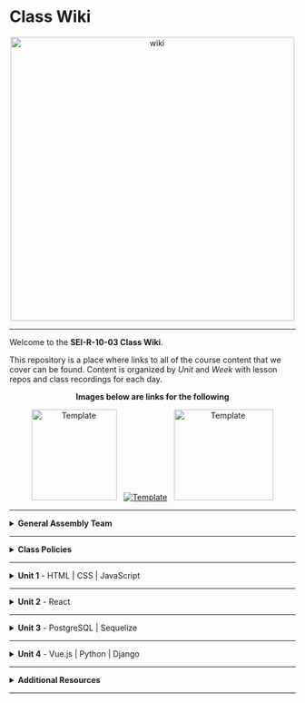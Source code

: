 # Class Wiki

<div align="center">
  <img src="https://i.imgur.com/WNe3NwE.png" alt="wiki" height="500">
</div>

___
Welcome to the <b>SEI-R-10-03 Class Wiki</b>.

This repository is a place where links to all of the course content that we cover can be found. Content is organized by <i>Unit</i> and <i>Week</i> with lesson repos and class recordings for each day.
<br>


<div align="center" display:"row">
<b>Images below are links for the following</b>



<a href="https://github.com/bmorataya3/Pull-Request-Template" target="_blank"><img src="https://i.imgur.com/WYBWzSth.png" alt="Template" height="160" width="150"></a> &nbsp; 
<a href="https://github.com/SEI-R-6-21/daily_js_challenges" target="_blank"><img src="https://i.imgur.com/W2YYUOPb.png" alt="Template"></a>  &nbsp; 
<a href="https://github.com/SEI-R-6-21/cs_data_structures" target="_blank"><img src="https://i.imgur.com/Bq75otNm.png" alt="Template" height="160" width="175" ></a>
</div>



____
<details><summary><strong>General Assembly Team</strong></summary><p>



____

<div align="center">
  <img width="200px" src="https://i.imgur.com/xDwQZ7E.png" alt="jeremy">
  <h3>Jeremy Taubman</h3>
  <h4>Lead Instructor</h4>
  <p>My name is Jeremy Taubman, I live outside of Hartford and have been with GA since 2019. I will be the <b>Lead Instructor</b> for this immersive.</p>
  <p>Outside of programming, I enjoy music, cooking, and solving crossword puzzles. I love learning new things, building up projects with Javascript and Python, and can make some of the best Ramen you’ll ever have.</p>
  <span><a href="https://github.com/taubman33">GitHub</a> | <a href="https://www.linkedin.com/in/jeremy-taubman/">LinkedIn</a></span>
  <br>
</div>

____

<div align="center">
  <img width="200px" src="https://i.imgur.com/TkTJmAs.png" alt="brittany">
  <h3>Brittany Morataya</h3>
  <h4>Instructional Associate</h4>
  <p>My name is Brittany and I will be your <b>Instructor Associate (IA)</b>. I will be here as added support through your journey of becoming a software engineer.</p>
  <p>As a GA graduate, I have been in your shoes and understand what it takes to get through such a course. As for my experience, with a focus in front-end design, I freelanced for multiple clients implementing skills from previous experience with managing teams, data collection, and communication to provide a positive and open space for colleagues and clients. This will be my second cohort as an IA and I am excited to guide and help shape your minds.</p>
  <span><a href="https://github.com/bmorataya3">GitHub</a> | <a href="https://www.linkedin.com/in/brittany-morataya/">LinkedIn</a></span>
  <br>
</div>

____

<div align="center">
  <img width="200px" src="https://i.imgur.com/Inhk8OE.jpeg" alt="tiffany">
  <h3>Tiffany Pereira</h3>
  <h4>Instructional Associate</h4>
  <p>My name is Tiffany, I live in Boston and I will be one of your <b>Instructor Associates (IA)</b>. Having completed GA in May, I understand the challenges that come with learning these new languages and concepts. </p>
  <p>During my time in the course I discovered my interest in backend programming and languages such as SQL and python. Besides programming I enjoy finding new TV shows to binge watch, traveling, and photography. I look forward to helping you all have the best learning experience and dive into the world of Tech!</p>
  <span><a href="https://github.com/tiffpereira">GitHub</a> | <a href="https://www.linkedin.com/in/tiffanympereira/">LinkedIn</a></span>
  <br>
</div>

____



<li><details><summary><strong>Teaching Assistants</strong></summary><p>

<p>TAs will lead nightly study and debugging sessions that are <b>highly recommended</b> to attend.</p>

____

<div align="center">
  <img width="200px" src="https://i.imgur.com/a5jjxUf.jpg" alt="kristina">
  <h3>Kristina Vanbergen-DeSilva</h3>
  <h4>Teaching Assistant</h4>
  <p>My name is Kristina and I will be one of your Teaching Assistants. I am a recent GA grad from New York, interested in full-stack development and experienced with React/Vue on the front-end & SQL on the backend, Before becoming a developer, I worked for several years teaching children as a nanny, and teaching volunteers at a non-profit organization. Very excited to bring that experience to GA and welcome a new cohort of future software engineers!</p>
  <span><a href="https://github.com/kavdesilva">GitHub</a>  | <a href="https://www.linkedin.com/in/kristina-vanbergen-desilva/">LinkedIn</a></span>
  <br>
</div>

____

 <div align="center">
  <img width="200px" src="https://i.imgur.com/vmYBpd8h.jpg" alt="default">
  <h3>Jay Thurber</h3>
  <h4>Instructor Associate</h4>
  <p>Hey everyone! I’m Jay and I will be one of your Instructional Associates for this course! I worked as a nurse for 10 years before taking the plunge into tech, graduating General Assembly’s SEIR program in October 2021, and have since been both an IA and TA for five cohorts. I love hyping up and motivating my students, as well as being a part of those “Aha!” moments, especially considering I was a student like yourselves not long ago!
In my free time, you can find me playing board games with my wife and friends, hiking with my two dogs, cooking, watching anime, working on personal projects, and as of recently climbing! :woman_climbing:</p> 
 <span><a href="https://github.com/jthurber87">GitHub</a> | <a href="https://www.linkedin.com/in/jthurber87/">LinkedIn</a></span> 
  <br>
</div>

____

 <!-- <div align="center">
  <img width="200px" src="https://i.imgur.com/dH5Pznf.png" alt="default">
  <h3>Tylus Dawkins</h3>
  <h4>Teaching Assistant</h4>
  <!--   <p>Hello everyone, I am a default placeholder for an instructors introduction paragraph. This instructor's role will be to be a faceless representation of what an instructor might be, but nothing more. They will lead no lessons, they will offer no help, they will father no sons. They are void.</p>
  <p>I am nothing but a filler for where an instructor might put their personal brand statement! I just sit here and fill space so that the developer can see what it might look like when an instructor has actually provided them with their intro. I have no purpose beyond that and my existence is meaningless!</p> -->
  <!--   <span><a href="https://github.com/">GitHub</a> | <a href="https://linkedin.com/">LinkedIn</a></span> -->
  <br>
</div>


____

</p></details></li>

<li><details><summary><strong>Student Success</strong></summary><p>

<p>This teams job is to ensure your success <i>during</i> the immersive. Any administrative, financial, or interpersonal questions can be directed to them.</p>

____

<div align="center">
  <img width="200px" src="https://i.imgur.com/BeQIMbn.png" alt="default">
  <h3>Carla Pantuosco</h3>
  <h4>Student Success Specialist</h4>
  <!--   <p>Hello everyone, I am a default placeholder for an instructors introduction paragraph. This instructor's role will be to be a faceless representation of what an instructor might be, but nothing more. They will lead no lessons, they will offer no help, they will father no sons. They are void.</p>
  <p>I am nothing but a filler for where an instructor might put their personal brand statement! I just sit here and fill space so that the developer can see what it might look like when an instructor has actually provided them with their intro. I have no purpose beyond that and my existence is meaningless!</p> -->
  <!--   <span><a href="https://www.linkedin.com/in/david-allison1/">LinkedIn</a></span> -->
  <br>
</div>


____

</p></details></li>

<li><details><summary><strong>Outcomes Team</strong></summary><p>

<p>This teams job is to ensure your success <i>after</i> the immersive is complete. Any job search, resume, LinkedIn, or interview questions can be directed to them.</p>

____

<div align="center">
  <img width="200px" src="https://i.imgur.com/1yhipgO.png" alt="default">
  <h3>Tommy Peterson</h3>
  <h4>Outcomes Coach</h4>
  <!--   <p>Hello everyone, I am a default placeholder for an instructors introduction paragraph. This instructor's role will be to be a faceless representation of what an instructor might be, but nothing more. They will lead no lessons, they will offer no help, they will father no sons. They are void.</p>
  <p>I am nothing but a filler for where an instructor might put their personal brand statement! I just sit here and fill space so that the developer can see what it might look like when an instructor has actually provided them with their intro. I have no purpose beyond that and my existence is meaningless!</p> -->
  <!--   <span><a href="https://www.linkedin.com/">LinkedIn</a></span> -->
  <br>
</div>





</p></details></li>

</ul></details>

____
<details><summary><strong>Class Policies</strong></summary><p>

Below, you will find Class Policies and Requirements as laid out in Orientation and conveyed by the Instructional Team.  We compile them here for your reference and review.

</p>

<ul type="none">

<li><details><summary><strong>Code of Conduct</strong></summary><p>

<ul>
  <li>Foster a productive classroom environment.</li>
  <li>Treat others with respect and dignity.</li>
  <li>Remember that everyone is coming at this with a different background.</li>
  <li>Professionalism in all methods of communication, both in-person <i>and</i> online.
    <ul>
      <li>Slack is an extension of our on-campus community. We ask that you remain courteous, respectful, and professional while engaging on Slack.</li>
    </ul>
  </li>
  <li><b>Zero tolerance for plagiarism and cheating.</b></li>
</ul>

</p></details></li>

<li><details><summary><strong>Deliverable Submission Requirements</strong></summary><p>

<ul>
  <li>Deliverables must be submitted following the <a href="https://github.com/SEI-R-6-21/template_pull_request">PR Guidelines</a>.</li>
  <li>Students must meet deliverable requirements for the submission to be marked as "Complete".</li>
  <li>Deliverables are <i>always</i> due the following class day at the beginning of class, unless otherwise stated.</li>
  <li>There is a grace period for re-submission or late submission.  All re-submits/late submits are due the <b>Monday following the week of assignment</b>.
    <ul>
      <li>Deliverables assigned on Fridays <b>do not</b> have a re-submit <i>or</i> late submit grace period.</li>
      <li>Deliverables submitted <i>after</i> the grace period <b>will not</b> be graded or accepted and will be marked as "Incomplete".</li>
    </ul>
  </li>
</ul>

</p></details></li>

<li><details><summary><strong>Graduation Requirements</strong></summary><p>

<ul>
  <li>Meet Project Requirements.
    <ul><li>Satisfactorily complete and present a project for <i>each</i> of the <b>4</b> units.</li></ul>
  </li>
  <li>Submit and complete a <i>minimum</i> of <b>80%</b> of deliverables (labs, homework, etc.).</li>
  <li>Adhere to attendance policy.
    <ul>
      <li>Students are allowed <b>3</b> absences over the <i>entire</i> course.</li>
      <li><b>3</b> tardies or early departures equals <b>1</b> absence.</li>
      <li>Tardy policy <i>includes</i> Outcomes participation.</li>
    </ul>
  </li>
</ul>

</p></details></li>

<li><details><summary><strong>A Note on Plagiarism</strong></summary><p>

<ul>
  <li>Plagiarism is a serious offense and grounds for immediate withdrawal.</li>
  <li>You are encouraged to ask others, including students, instructors, and sites like <i>Stack Overflow</i> for help. However, it is <b><i>not acceptable to copy</i></b> another persons code and submit it as your own. More importantly, it is detrimental to your own learning and growth.</li>
  <li>Small snippets of code that solve small problems taken from sites like <i>Stack Overflow</i> are generally an exception to this rule. If you aren't sure, it is your responsibility to <b><i>ask your instructor</i></b>. To be on the safe side, we ask that you credit the person/resource you got the code from in a comment, and let an instructor take a look at it.</li>
</ul>

</p></details></li>

<li><details><summary><strong>Observed Holidays</strong></summary><p>

<p>
The following dates are observed Holidays for this immersive.  There will be no class days on or within any of the date ranges listed below.  These will not decrease the overall length of the immersive, but add on additional replacement days to the end to fulfill the 12 weeks. If you have any questions regarding Holidays, or have a special circumstance, please don't hesitate to reach out to your instructional team.
</p>

| Holiday | Date(s) |
|:---:|:---:|
| Veterans Day | November 11, 2022 |
| Thanksgiving | November 23- November 25, 2022 |
| Winter Break | December 26th- January 2, 2022 |

</p></details></li>

</ul></details>

____
<details><summary><strong>Unit 1</strong> - HTML | CSS | JavaScript</summary><p>

<ul type="none">

  <li><details><summary><strong>Week 1</strong></summary><p>

  <p>
  In Week 1, we review the fundamental concepts of <b>HTML</b>, <b>CSS</b>, and <b>JavaScript</b> along with introducing <b>git</b> workflow, <b>terminal</b> commands, and writing professional <b>markdown</b> files. We also learn about the <b>JavaScript DOM</b> and how to use <b>events</b> to affect it.
  </p>

  | Monday | Tuesday | Wednesday | Thursday | Friday |
  |:---:|:---:|:---:|:---:|:---:|
  | [InstallFest](https://github.com/SEIR-1003/u1_installations)| [Github / Homework Submission](https://github.com/SEI-R-6-21/u1_lesson_github) | [JS Datatypes](https://github.com/SEIR-1003/u1_lesson_js_data_types)  |  [JS Functions](https://github.com/SEIR-1003/u1_lesson_js_functions) | [Intro Daily JS Challenges](https://github.com/SEIR-1003/daily_js_challenges)
  | [Terminal Lesson](https://github.com/SEIR-1003/u1_lesson_terminal)  | [Intro to HTML](https://github.com/SEIR-1003/u1_lesson_intro_HTML) | [JS Arrays](https://github.com/SEIR-1003/u1_lesson_js_arrays)| [JS Scope](https://github.com/SEIR-1003/u1_lesson_js_scope) | [JS Events](https://github.com/SEIR-1003/u1_lesson_js_events)
  |  [Git Lesson](https://github.com/SEIR-1003/u1_lesson_git) | [Grumpy Cat Resume](https://github.com/SEIR-1003/u1_lab_fake_resume) | [JS Loops & Control Flow](https://github.com/SEIR-1003/u1_lesson_loops_and_control_flow) | [JS Objects](https://github.com/SEIR-1003/u1_lesson_js_objects) | [JS Dots Game Lab](https://github.com/SEIR-1003/u1_lab_dots)| 
  |  [VS Code Lesson](https://github.com/SEIR-1003/u1_lesson_VSCode)| [Intro to CSS](https://github.com/SEIR-1003/u1_lesson_intro_CSS) | [Data Types practice](https://github.com/SEIR-1003/U1_data_types_practice)  | [Jurassic Objects Lab](https://github.com/SEIR-1003/u1_lab_jurassic_objects) |   | |
  | [Star Wars HW](https://github.com/SEIR-1003/u1_hw_star_wars)  | [Flex & Grid](https://github.com/SEIR-1003/u1_lesson_flex_grid) | [Arrays ad Iteration Lab](https://github.com/SEIR-1003/u1_arrays_and_iteration_lab)  | [CodeWars](https://github.com/SEIR-1003/u1_hw_codewars_challenges) | |
  |  | [Fashion blog](https://github.com/SEIR-1003/Fashion-Blog)  | [Control Flow Adventure HW](https://github.com/SEIR-1003/u1_hw_control_flow_adventure) | |  |

  <ul type="none">

  <li><details><summary>Class Recordings</summary><p>

  | Monday | Tuesday | Wednesday | Thursday | Friday |
  |:---:|:---:|:---:|:---:|:---:|
  | No Recording  [Recording]| No Recording  [Recording]|No Recording  [Recording]| No Recording  [Recording]| No Recording  [Recording]|
  | Passcode: ``  | Passcode: `` | Passcode: `` | Passcode: `` | Passcode: `` |

  </p></details></li>

  </ul>

  ___
  </p></details></li>

  <li><details><summary><strong>Week 2</strong></summary><p>

  <p>
  In Week 2, we practice more <b>DOM Manipulation</b> and are introduced to <b>Daily JavaScript Challenges</b> and basic algorithmic problem solving. We learn about <b>ES6</b> syntax along with <b>Higher Order Functions</b> and <b>Object Oriented Programming</b> in JavaScript. At the end of the week, we learn how to call on external data sources with <b>APIs</b>.
  </p>

  | Monday | Tuesday | Wednesday | Thursday | Friday |
  |:---:|:---:|:---:|:---:|:---:|
  |  [Daily JS Challenges](https://github.com/SEIR-1003/daily_js_challenges)| |[Intro to OOP](https://github.com/SEIR-1003/u1_lesson_OOP)  | JS KAHOOT | [Project 1 Prompt](https://github.com/SEI-R-6-21/u1_project_prompt)|
  | [Tic Tac Toe HW](https://github.com/SEIR-1003/u1_hw_tic_tac_toe)  | [ES6 Syntax](https://github.com/SEIR-1003/u1_lesson_ES6)  | [OOP Exercise Lab](https://github.com/SEIR-1003/u1_lab_OOP_exercise) | [Intro to APIs](https://github.com/SEI-R-6-21/u1_lesson_intro_to_APIs) | Project Time|
  |  | [ES6 Lab](https://github.com/SEIR-1003/u1_lab_ES6_practice)|  [Donut Adventure Lab](https://github.com/SEI-R-6-21/u1_lab_donut_adventure) | [Poke' API](https://github.com/SEIR-1003/u1_api-intro)|  
  |  | [JS HOF](https://github.com/SEIR-1003/u1_hw_HOF) | OUTCOMES | [NYC Crime API](https://github.com/SEIR-1003/u1_api_lab/blob/main/README.md) |  |
  |  | [JS HOF HW](https://github.com/SEIR-1003/u1_hw_HOF) |  | [P1 Prompt](https://github.com/SEIR-1003/u1_project_prompt) |  |

 <ul type="none">



 <li><details><summary>Class Recordings - Group 2</summary><p>

<!-- | Monday | Tuesday | Wednesday | Thursday | Friday |
 |:---:|:---:|:---:|:---:|:---:|
 | [Recording](https://generalassembly.zoom.us/rec/share/pmVmg2K5KlQxeQOXA15fMJOEupdJejX5uRx7UhI1M_A3MBUcv71X6Mb-xogvysxa.3lz3tzxTSpQ0e2Km) | [Recording](https://generalassembly.zoom.us/rec/share/wnxiXplM0IxZmoalfv3dQ2c9RCY3bhmkatMs7Vi7jWacfK9PdsirT_3ryUf4Q4t7.t-Tzz4KXNKtpKxSw) | [Recording](https://generalassembly.zoom.us/rec/share/9KYtNdHN8LzoPxBO-d50tqLPWEisjAY22wnWwUjkrflyq8fIXVkkuQdBVIhQc2fJ.Dc7-ab3PsmL72s8o) | [Recording](https://generalassembly.zoom.us/rec/share/vlQCTwJLkBNBr4PPb_fW_7FKlN5FIEiUoGibvhsq6NaTlLlygnGAFUJFxHOcq2UU.CweFVcaIsY5uCiP0) | [Recording](https://generalassembly.zoom.us/rec/share/X4S_t7TZmxT5kUIhpUS2bFgTcqvOZD0DGHF9Cfvsuwl_9PJC8WNoMP4RVFKiZ7V2.xYck0nJmycbou7fl) |
 | Passcode: `?LFQl60#` | Passcode: `J=f%bw50` | Passcode: `M5$66H=$` | Passcode: `s#Hq=6f1` | Passcode: `89TsvI$8` |
>   -->
 </p></details></li>
 
  </ul>

  </p></details></li>

</p></details>
  

___
   
   
<details><summary><strong>Unit 2</strong> - React </summary><p>

<ul type="none">

  <li><details><summary><strong>Week 4</strong></summary><p>

   <p>
     In Week 4, we learn all about <b>React</b> and what an amazing JavaScript library it can be for developers. We learn the concepts of <b>components</b>, <b>props</b>, and about <b>React Hooks</b> and <b>functional components</b>. We learn about <b>useState</b> and how to use it to manage our state within our apps. We also get into how we can use <b>useEffect</b> to make axios calls in our React apps. Finally at the end of the week, we learn <b>React Router</b>, a powerful tool for navigating around our virtual DOM.
  </p>
<!--
| Monday | Tuesday | Wednesday | Thursday | Friday |
  |:---:|:---:|:---:|:---:|:---:|
  | [Intro to React](https://github.com/SEI-R-6-21/u2_lesson_intro_to_react) | [Component Hierarchy Diagrams](https://github.com/SEI-R-6-21/u2_lesson_component_hierarchy) | [Intro to State & Hooks](https://github.com/SEI-R-6-21/u2_lesson_state_and_hooks) | [Conditional Rendering](https://github.com/SEI-R-6-21/u2_lesson_conditional_rendering) | [React Router](https://github.com/SEI-R-6-21/u2_lesson_react_router) |
  | [React Components](https://github.com/SEI-R-6-21/u2_lesson_react_components) | [Mapping Components](https://github.com/SEI-R-6-21/u2_lesson_react_mapping_components) | [Hooks ATM Lab](https://github.com/SEI-R-6-21/u2_lab_react_ATM) | [Conditional Rendering Lab](https://github.com/SEI-R-6-21/u2_lab_conditional_rendering) | [React Router Lab](https://github.com/SEI-R-6-21/u2_lab_react_router) |
  | [React Props](https://github.com/SEI-R-6-21/u2_lesson_react_props) | [Mapping Contacts Lab](https://github.com/SEI-R-6-21/u2_lab_mapping_contacts) | [Likes Lab](https://github.com/SEI-R-6-21/u2_lab_likes) | [The useEffect Hook](https://github.com/SEI-R-6-21/u2_lesson_useEffect) | [MongoDB Install](https://github.com/SEI-R-6-21/u2_lesson_mongo_install) |
  | [LOTR Lab](https://github.com/SEI-R-6-21/u2_lab_react_LOTR) | [Movie Mapping HW](https://github.com/SEI-R-6-21/u2_hw_movie_mapping) | [Groceries Lab (bonus)](https://github.com/SEI-R-6-21/u2_lab_groceries) | [React w/ APIs](https://github.com/SEI-R-6-21/u2_lesson_react_APIs) | [RAWG Router Lab / HW](https://github.com/SEI-R-6-21/u2_hw_RAWG_router) |
  | [React Quiz HW](https://github.com/SEI-R-6-21/u2_hw_react_quiz) | Outcomes | [Dr. Who Lab (bonus)](https://github.com/SEI-R-6-21/u2_lab_dr_who) | [Kanye useEffect Lab](https://github.com/SEI-R-6-21/u3_lab_kanye_useEffect) |  |
  |  |  | [Password Validator Lab (bonus)](https://github.com/SEI-R-6-21/u2_lab_password_validator) | [React Calculator HW](https://github.com/SEI-R-6-21/u2_hw_react_calculator) |  |
-->
<ul type="none">

 

  <li><details><summary>Class Recordings</summary><p>

 <!-- | Monday | Tuesday | Wednesday | Thursday | Friday |
  |:---:|:---:|:---:|:---:|:---:|
  | [Recording](https://generalassembly.zoom.us/rec/share/cYcFZUFba67SFKCK3aejaO0WvTRD0GP4u3mKLKN7Z9n9ur2H-lzs9RjRgb7qTyul.jSvVQ2C3FPgfRJa3) | [Recording](https://generalassembly.zoom.us/rec/share/wMwAK1VvTyXzVWwYFFzx5JQZGdEYpvU6EDnL4kjOIO8zFWQbvOBfYIRHADp_FwfI.ta_L5Uq9exfzlZn7) | [Recording](https://generalassembly.zoom.us/rec/share/wvpo-aufO82B6826vlm_FKHZJzfWu8LQf75rHaZVz_gIct7AbOHnLOCjT2w1aEoy.r1SGyAj3Rt1wEnEj) | [Recording](https://generalassembly.zoom.us/rec/share/Eu0jciDDAm4Jfa4sr8QwJiyDZ0R_d4lFOSOuPU4pusScUAbZfSQUXc8ijO8r0UEk.yL1rVzCwiUChK1BZ%20Passcode:%203#?R9%25S%25) | [Recording](https://generalassembly.zoom.us/rec/share/a9vMzmKuU9-f84u1OkGDcx4I08WW6hUhcCAY19Z7i3ZaeJ_FQGbF8DO37UnJDOGY.c4PauSjI9l9BjVOu) |
  | Passcode: `Z*M3z*=B` | Passcode: `L4B0&kMq` | Passcode: `f@wK5.4a` | Passcode: `3#?R9%S%` | Passcode: `T9D?tDEc` |
-->
  </p></details></li>

  ___
  </p></details></li>

  <li><details><summary><strong>Week 5</strong></summary><p>

  <p>
  In Week 5, we are introduced to back-end and get to practice using <b>Express</b> and <b>Express Middleware</b>.  We also learn how to implement <b>controllers</b>.  We then get a taste of <b>MongoDB</b> and <b>mongoose</b> as a way to store our app's data. We round out the week with a huge group <b>Hackathon!</b>
  </p>

  <!--
  | Monday | Tuesday | Wednesday | Thursday | Friday |
  |:---:|:---:|:---:|:---:|:---:|
  | [Intro to Express](https://github.com/SEI-R-6-21/u2_lesson_express_intro) | [MongoDB](https://github.com/SEI-R-6-21/u2_lesson_mongoDB) | [Mongo / Mongoose Data Model](https://github.com/SEI-R-6-21/u2_lesson_mongoose_data_model) | [Full Stackathon](https://github.com/SEI-R-6-21/u2_full_stackathon) | [Full Stackathon](https://github.com/SEI-R-6-21/u2_full_stackathon) |
  | [Express Routes](https://github.com/SEI-R-6-21/u2_lesson_express_routing) | [MongoDB Sneakers Lab](https://github.com/SEI-R-6-21/u2_lab_mongoDB_sneakers) | [Mongoose Express](https://github.com/SEI-R-6-21/u2_lesson_mongoose_express) |  | [P2 Prompt](https://github.com/SEI-R-6-21/u2_project_prompt) |
  | [Intro to Middleware](https://github.com/SEI-R-6-21/u2_lesson_express_middleware) | [Mongo Burgers](https://github.com/SEI-R-6-21/u2_hw_mongo_burgers) | [Mongoose Associations](https://github.com/SEI-R-6-21/u2_lesson_mongoose_associations) |  |  |
  | [Express Controllers](https://github.com/SEI-R-6-21/u2_lesson_express_controllers) | Outcomes | [ERD](https://github.com/SEI-R-6-21/u2_lesson_ERD) |  |  |
  | [Express Fruits HW](https://github.com/SEI-R-6-21/u2_hw_express_fruits) |  | [Group Git](https://github.com/SEI-R-6-21/u2_lesson_group_git) |  | [React Forms](https://github.com/SEI-R-6-21/u2_lesson_react_forms) |
  |  |  | [Mongoose Plants HW](https://github.com/SEI-R-6-21/u2_hw_mongoose_plants) |  | [Recording](https://generalassembly.zoom.us/rec/share/a3gjteFteCP3K2DnUsI9bM_KPIS_T-oUQJUfBDZSzhuv00z3RONnXC0RM6cz45n8.j3pu8UpnS84miIeR) |
  |  |  | [Full Stackathon Planning HW](https://github.com/SEI-R-6-21/u2_full_stackathon) |  | Password: `Z7Z##V0W` |
-->


  <li><details><summary>Class Recordings </summary><p>

  <!--| Monday | Tuesday | Wednesday | Thursday | Friday |
  |:---:|:---:|:---:|:---:|:---:|
  | [Recording](https://generalassembly.zoom.us/rec/share/yk7KM-8nW5FBm2ppn9YT1lVzVgHugc-rc0OcVHef4ZMSQkjAGT4_8WOUUxWLSwNU.se4ndFZfylKJT0h5) | [Recording](https://generalassembly.zoom.us/rec/share/SJDtssBYvoJZuRq0Ahehn_YYVDtnzdAHsl43dMkC9vPP9LwBf1lqWazINB6kGSYN.qB81X1D9nFeMRtId) | [Recording](https://generalassembly.zoom.us/rec/share/WSssnZRS__BWhBHOuY4X-7RhCvGggZOagQvELWK2N4EE5ohrXiPGsLbcc_EQKP01.1jE_xKJpYzgROEHB) | [Recording](https://generalassembly.zoom.us/rec/share/5LNwJJV1BlWIEsrudDXNzxji4RkZq5BtEKxTy0ssHiKdqD12HstDkc9R8CZRNiqa.BKmDYpwCM4Y526zU) | [Recording](https://generalassembly.zoom.us/rec/share/K_ArV9uVKxhSK3ntP1ymegvtA2LZUTOI2FNA15KIofmrjn6uo94EWE2H5CB8ppBE.ydvLaR7vxvTtQfYH) |
  | Passcode: `Efdc%P6e` | Passcode: `68u4%%5R` | Passcode: `ogr6+=*3` | Passcode: `Pk@+kK2V` | Passcode: `NB?fkf6X` |
--> 
  </p></details></li>
  
  </ul>

  </p></details></li>

</p></details>

 
 

___
<details><summary><strong>Unit 3</strong> - PostgreSQL | Sequelize</summary><p>

<ul type="none">

  <li><details><summary><strong>Week 7</strong></summary><p>

  <p>
  In Week 7, we spend the first few days building out a Full Stack app as a review of Unit 2! Then, we are introduced to <b>SQL databases</b> and start to learn SQL commands to interact with our database.  We also learn about the concept of <b>SQL Joins</b>. Then, we learn all about <b>Sequelize</b> and how it can interpret for our SQL database and our backend Node servers and we learn how to make <b>queries</b> with it!
  </p>
<!--
    
  | Monday | Tuesday | Wednesday | Thursday | Friday |
  |:---:|:---:|:---:|:---:|:---:|
  | Full Stack Review | Full Stack Review | Full Stack Review | [SQL Intro](https://github.com/SEI-R-6-21/u3_lesson_SQL_intro) | [Database Design](https://github.com/SEI-R-6-21/u3_lesson_database_design) |
  |  | Outcomes |  | [SQL Practice Lab](https://github.com/SEI-R-6-21/u3_lab_SQL_practice) | [Sequelize Intro](https://github.com/SEI-R-6-21/u3_lesson_sequelize_intro) |
  |  |  |  | [SQL Joins](https://github.com/SEI-R-6-21/u3_lesson_SQL_joins) | [Sequelize Queries](https://github.com/SEI-R-6-21/u3_lesson_sequelize_queries) |
  |  |  |  | [SQL Joins Lab](https://github.com/SEI-R-6-21/u3_lab_SQL_joins) | [Sequelize Query Lab](https://github.com/SEI-R-6-21/u3_lab_sequelize_querying) |
  |  |  |  | [Carmen Sandiego HW](https://github.com/SEI-R-6-21/u3_hw_carmen_sandiego) | [Sequelize Practice HW](https://github.com/SEI-R-6-21/u3_hw_sequelize_practice) |
-->

  <ul type="none">

  <li><details><summary>Class Recordings</summary><p>
  
 <!--| Monday | Tuesday | Wednesday | Thursday | Friday |
  |:---:|:---:|:---:|:---:|:---:|
  | [Recording](https://generalassembly.zoom.us/rec/share/Njd8aZlDRs4YwUJiD0obdcbpS0EsG2_TdNg0wwAp6tqyBex77XvLz-9OFWZ3Y8iz.LvrF-j3SbJAMmrCJ) | [Recording](https://generalassembly.zoom.us/rec/share/tnEbx2Eshav-6yHJHb_covf1fdEyhsNbAQjKjMKK-RY-Ln6KlxOrRJK4sPU__6Ih.mH1G4tWKHxKVnjL5) | [Recording](https://generalassembly.zoom.us/rec/share/BNj77uE1oJ8nhaoabjPM2H_99MkSBbc0-ALd12WYsv1YHA0TdafARq8ga3ESSj7Z.VAo5ix_kgxJuEZGl) | [Recording](https://generalassembly.zoom.us/rec/share/OPuevZrW40wABVtNs96DxOyJuBTDezMFbI0Dzin0TLbylF1JSVWyKkpvVQoiazAJ.TmsouU9cMd9ebU86) | [Recording](https://generalassembly.zoom.us/rec/share/tbpaCQi8PGp_jL2ODLbUQ6zQNq7r0Ft3QftXrCWqStNzDmoZZ6cAjT4PiGW7Lr-H.04TCqJrv4qAMmUVE) |
  | Passcode: `py9ru*!!` | Passcode: `2p$8@?Nq` | Passcode: `rJ9z1!VG` | Passcode: `XT7u@p8N` | Passcode: `PXN490P@` |

 -->

  ___
  </p></details></li>

  <li><details><summary><strong>Week 8</strong></summary><p>

  <p>
  In Week 8, we cover Sequelize <b>migrations</b> and <b>associations</b>, as well as how to set up <b>Sequelize with Express</b>.  Then we learn all about how to integrate <b>user authentication</b> in our apps from scratch. At the end of the week, we learn how to set up <b>complex associations</b> in Sequelize and then split up into our Groups for Project 3!
  </p>
<!--
  
  | Monday | Tuesday | Wednesday | Thursday | Friday |
  |:---:|:---:|:---:|:---:|:---:|
  | [Sequelize Migrations](https://github.com/SEI-R-6-21/u3_lesson_sequelize_migrations) | [Express Sequelize](https://github.com/SEI-R-6-21/u3_lesson_express_sequelize) | [JWT Auth](https://github.com/SEI-R-6-21/u3_lesson_JWT_auth) | [React Auth](https://github.com/SEI-R-6-21/u3_lesson_react_auth) | [P3 Pitch Presentations](https://github.com/SEI-R-6-21/u3_project_prompt) |
  | [Migrations Exercise Lab](https://github.com/SEI-R-6-21/u3_lab_sequelize_migrations_exercise) | [Sequelize API from Scratch Lab / HW](https://github.com/SEI-R-6-21/u3_lab_sequelize_API_from_scratch) | [Sequelize Auth](https://github.com/SEI-R-6-21/u3_lesson_sequelize_auth) | [Sequelize Complex Associations](https://github.com/SEI-R-6-21/u3_lesson_sequelize_complex_associations) | []() |
  | [Sequelize Associations](https://github.com/SEI-R-6-21/u3_lesson_sequelize_associations) | [JWT Auth Study HW](https://github.com/SEI-R-6-21/u3_hw_JWT_auth_study) | []() | [P3 Prompt](https://github.com/SEI-R-6-21/u3_project_prompt) | []() |
  | [Associations Exercise Lab](https://github.com/SEI-R-6-21/u3_lab_sequelize_associations_exercise) | []() | []() | []() | []() |
  | [Associations & Migrations HW](https://github.com/SEI-R-6-21/u3_hw_sequelize_associations_and_migrations) | []() | []() | []() | []() |
-->
  <ul type="none">

  <li><details><summary>Class Recordings</summary><p>

  <!--| Monday | Tuesday | Wednesday | Thursday | Friday |
  |:---:|:---:|:---:|:---:|:---:|
  | [Recording](https://generalassembly.zoom.us/rec/share/SRw1cFztUQnR8geFaPOh1KWlMGaZmPa3-i0CJiL820bnkz_257iEO3EPZcJ-NjRb.I-lw6NBXrtnpb3Rd) | [Recording](https://generalassembly.zoom.us/rec/share/xB440xZjxTuvQgCj5fiO55LYRcEaxyY7xftsLgII6r7vf9h30JG5IK9vAq3WMtq_.cW_6fog9dofBmDBe) | [Recording](https://generalassembly.zoom.us/rec/share/jtUOpTmmDYv9ZU6-Tv5dOq-5Wgnv3u9vRlfpYAm1NysWJISD00u97TQkRJeD6xoN.0sMqu3RuRN9WuWwG) | No Recording | No Recording |
  | Passcode: `k#h#h6u1` | Passcode: `M%hvy8@v` | Passcode: `u&vhC40K` |  |  |
-->
 </p></details></li>
  
  </ul>

  </p></details></li>

</p></details>

 
 

___
<details><summary><strong>Unit 4</strong> - Vue.js | Python | Django</summary><p>

<ul type="none">

  <li><details><summary><strong>Week 10</strong></summary><p>

  <p>
  In Week 10, we learn a new framework called <b>Vue.js</b> and how it is set up differently than React and other libraries we've used. We learn how to use <b>State Methods</b>, <b>Directives</b>, <b>Events</b>, and <b>Emitters</b> in Vue. We also learn how to use Vue with APIs, and how to use <b>Vue Router</b> to direct our page. Later in the week, we are introduced to <b>Python</b> and learn about <b>functions</b>, <b>control flow</b>, <b>loops</b>, and <b>dictionaries</b>.
  </p>
<!--
    
  | Monday | Tuesday | Wednesday | Thursday | Friday |
  |:---:|:---:|:---:|:---:|:---:|
  | [Vue Intro](https://github.com/SEI-R-6-21/u4_lesson_vue_introduction) | [Vue Events & Emitters](https://github.com/SEI-R-6-21/u4_lesson_vue_events_emitters) | [Vue w/ APIs](https://github.com/SEI-R-6-21/u4_lesson_vue_APIs) | [Portfolio Lab]() | [Intro to Python](https://github.com/SEI-R-6-21/u4_lesson_python_intro) |
  | [Vue Components & Props](https://github.com/SEI-R-6-21/u4_lesson_vue_components_props) | [Portfolio Lab]() | [Vue API Lab](https://github.com/SEI-R-6-21/u4_lab_vue_API) | [Vue Router](https://github.com/SEI-R-6-21/u4_lesson_vue_router) | [Python Functions](https://github.com/SEI-R-6-21/u4_lesson_python_functions) |
  | [Vue State](https://github.com/SEI-R-6-21/u4_lesson_vue_state) | Outcomes | [Vue Rock, Paper, Scissor Lab / HW](https://github.com/SEI-R-6-21/u4_lab_vue_rock_paper_scissor) | [Vue RAWG Lab / HW](https://github.com/SEI-R-6-21/u4_hw_vue_RAWG) | [Python Control Flow](https://github.com/SEI-R-6-21/u4_lesson_python_control_flow) |
  | [Vue Directives](https://github.com/SEI-R-6-21/u4_lesson_vue_directives) |  |  |  | [Python Lists & Loops](https://github.com/SEI-R-6-21/u4_lesson_python_lists_loops) |
  | [Vue Quiz](https://forms.gle/oPjffTCpfCU2sCGw9) |  |  |  | [Python Dictionaries](https://github.com/SEI-R-6-21/u4_lesson_python_dictionaries) |
  |  |  |  |  | [Python Choose Your Own Adventure HW](https://github.com/SEI-R-6-21/u4_hw_python_adventure) |
-->
   <ul type="none">

  <li><details><summary>Class Recordings</summary><p>

  <!--| Monday | Tuesday | Wednesday | Thursday | Friday |
  |:---:|:---:|:---:|:---:|:---:|
  | [Recording](https://generalassembly.zoom.us/rec/share/VEWSr_IzJo7D0IaI-J5iDt97W4JOY4xTfBptrIgQUg56J1tc8q8QvVNwKJs0JsZA.4DLkQVHjMaYXWm_D) | [Recording](https://generalassembly.zoom.us/rec/share/c2_vfhIyeEsoiHOXXMsoI3121KvlPcf1oKO0xqD7VzvYxqWj8e70ZiKG-V_AUdM.qJUzjSJT5gMSfiqd) | [Recording](https://generalassembly.zoom.us/rec/share/kcMLaelyvDOiCo9tOLVEObSP5fAu-cwP3aru4yr-wnBNUFpqHoG8cx6Gme3F9HkU.fwnlTvGrtVDLsy2i) | [Recording](https://generalassembly.zoom.us/rec/share/mknk_D0igQwnaQX8C2QENUnas8B2Mc9W00XPBgzl3IW4zEAS8Bn2y-uG4hrRJIuR.vCiZbxMXN7rvC_-p) | No Recording |
  | Passcode: `H6s6#*#2` | Passcode: `3DDLbP&%` | Passcode: `6MsS!%kZ` | Passcode: `x9Aj0=M3` |  |
-->
  </p></details></li>

  <li><details><summary><strong>Week 11</strong></summary><p>

  <p>
  In Week 11, we continue with Python by learning about <b>tuples</b> and <b>OOP</b> in Python. We then get a quick intro to <b>Django</b> and how to set up <b>views</b>. At the end of the week, we begin our <b>Capstone Project</b>!
  </p>

  <!--| Monday | Tuesday | Wednesday | Thursday | Friday |
  |:---:|:---:|:---:|:---:|:---:|
  | [Python Tuples](https://github.com/SEI-R-6-21/-u4_lesson_python_tuples) | [Django Intro](https://github.com/SEI-R-6-21/u4_lesson_django_intro) | [Django REST API Lesson](https://github.com/SEI-R-6-21/u4_lesson_django_REST_API) | [P4 Planning Time](https://github.com/SEI-R-6-21/u4_project_prompt) | [Project Approvals](https://github.com/SEI-R-6-21/u4_project_prompt) |
  | [Python Tuple Lab](https://github.com/SEI-R-6-21/u4_lab_python_tuple_exercise) | [Django Views](https://github.com/SEI-R-6-21/u4_lesson_django_views) | [Django REST API Lab / HW](https://github.com/SEI-R-6-21/u4_lab_django_REST_API) | []() | []() |
  | [Python OOP](https://github.com/SEI-R-6-21/u4_lesson_python_OOP) | [NostalDja Lab / HW](https://github.com/SEI-R-6-21/u4_lab_nostaldja) | [P4 Prompt](https://github.com/SEI-R-6-21/u4_project_prompt) | []() | []() |
  | [CSV Parser Lab](https://github.com/SEI-R-6-21/u4_lab_python_CSV_parser) | []() | []() | []() | []() |
  | [Python Smash Bros HW](https://github.com/SEI-R-6-21/u4_hw_python_smash_bros) | []() | []() | []() | []() |
-->
  <ul type="none">

  <li><details><summary>Class Recordings</summary><p>

  <!--| Monday | Tuesday | Wednesday | Thursday | Friday |
  |:---:|:---:|:---:|:---:|:---:|
  | No Recording | [Recording](https://generalassembly.zoom.us/rec/share/Z-QyP2YXdGoYVH5FMKtMbkueON2HtJ2SytEz2Ce_lr800G4Wlzi87salpqgq7DYU.ojfLVjBIaC5Mhb5s) | [Recording](https://generalassembly.zoom.us/rec/share/v-EJn260ACoULVzTZYnC5MrsrWNzT3H8-ihTjpmu1VE7_tIQD1JnrTamIwxzOq0y.v5w4kZy7tNRdskwC) | No Recording | No Recording |
  |  | Passcode: `84QCh@=*` | Passcode: `i4h^LC%X` |  |  |
-->
  </p></details></li>

  
  </p></details></li>

  

 
  </p></details></li>

  </ul>

  </p></details></li>

</p></details>

___

<details><summary><strong>Additional Resources</strong></summary><p>

Below is a list of additional resources that were hand-picked by your instructors. If you find that you don't have the time during the immersive, these resources will still help to solidify your understanding of key concepts after graduation.

  <ul type="none">
    
  <li><details><summary><strong>Tools</strong> - things to make you more efficient</summary><p>

  - [Rectangle](https://rectangleapp.com/)
  - [Magnet](https://apps.apple.com/us/app/magnet/id441258766?mt=12)
  - [Spectacle](https://www.spectacleapp.com/)
  - [Trello](https://trello.com/)
  - [Airtable](https://www.airtable.com/)
  - [Asana](https://asana.com/)
  - [Freehand](https://www.invisionapp.com/freehand)
  - [LucidChart](https://www.lucidchart.com/pages/)
  - [draw.io](https://app.diagrams.net/)
  - [Whimsical](https://whimsical.com/)
  - [Canva](https://www.canva.com/)
  - [Figma](https://www.figma.com/)
  
  </p></details></li>

  <li><details><summary><strong>Practice</strong> - sites to hone your skills</summary><p>

  - [Codeacademy](https://www.codecademy.com/catalog)
  - [freeCodeCamp](https://www.freecodecamp.org/learn/)
  - [Codewars](https://www.codewars.com)
  - [Udemy](https://www.udemy.com/)
  - [Programiz](https://www.programiz.com/)
  - [#JavaScript30](https://javascript30.com/)
  - [CSS Battle](https://cssbattle.dev/)
  - [CSS Diner](https://flukeout.github.io/)
  - [Flexbox Froggy](https://flexboxfroggy.com/)
  - [Grid Garden](https://cssgridgarden.com/)
  - [Flexbox Zombies](https://mastery.games/flexboxzombies/)
  - [Flexbox Defense](http://www.flexboxdefense.com/)
  - [Screeps](https://screeps.com/)
  - [UX Design Masterclass](https://uxdesignmasterclass.com/)
  
  </p></details></li>

  <li><details><summary><strong>Bookmarks</strong> - must-have resources</summary><p>
  
  - [W3Schools](https://www.w3schools.com/)
  - [CSS Tricks](https://css-tricks.com/)
  - [MDN Web Docs](https://developer.mozilla.org/en-US/)
  - [Stack Overflow](https://stackoverflow.com/)
  - [Eloquent JavaScript](https://eloquentjavascript.net/)
  
  </p></details></li>

  <li><details><summary><strong>Reading</strong> - helpful articles and topics</summary><p>

  - [10 Need-to-know Mac Terminal Commands](https://scotch.io/bar-talk/10-need-to-know-mac-terminal-commands)
  - [Rubber Duck Debugging](https://rubberduckdebugging.com/)
  - [Medium: What Is An API?](https://medium.com/free-code-camp/what-is-an-api-in-english-please-b880a3214a82)
  - [Medium: Higher Order Functions](https://medium.com/javascript-in-plain-english/4-must-know-higher-order-functions-in-javascript-411f85545881)
  - [Medium: Local Git Repos vs Remote Repos](https://medium.com/swlh/git-local-repo-and-github-remote-repo-eae1c948fbf5)
  - [Medium: Explaining API's](https://medium.com/javascript-in-plain-english/many-developers-struggle-with-explaining-apis-20a071d74596)
  - [Naming Conventions in Database Modeling](https://vertabelo.com/blog/naming-conventions-in-database-modeling/)
  - [JSON Web Tokens](https://jwt.io/introduction/)
  
  </p></details></li>

  <li><details><summary><strong>Documentation</strong> - commonly used tech docs</summary><p>

  - [MDN JavaScript Docs](https://developer.mozilla.org/en-US/docs/Web/JavaScript/Guide)
  - [W3Schools CSS Docs](https://www.w3schools.com/cssref/default.asp)
  - [React Docs](https://reactjs.org/docs/getting-started.html)
  - [Mongoose Docs](https://mongoosejs.com/)
  - [PostgreSQL](https://www.postgresql.org/docs/)
  - [Sequelize Docs](https://sequelize.org/docs/v6/)
  - [Python Docs](https://docs.python.org/3/)
  - [Django Docs](https://docs.djangoproject.com/en/4.0/)

  </p></details></li>

  <li><details><summary><strong>Cheatsheets</strong> - quick references</summary><p>

  - [Mac Terminal Commands Cheatsheet](https://www.makeuseof.com/tag/mac-terminal-commands-cheat-sheet/)
  - [OhMyZsh Cheatsheet](https://github.com/ohmyzsh/ohmyzsh/wiki/Cheatsheet)
  - [VSCode Keyboard Shortcut Cheatsheet](https://code.visualstudio.com/shortcuts/keyboard-shortcuts-macos.pdf)
  - [Markdown Cheatsheet](https://www.markdownguide.org/cheat-sheet/)
  - [JavaScript Cheatsheet](https://websitesetup.org/javascript-cheat-sheet/)
  - [ES6 Cheatsheet](https://devhints.io/es6)
  - [ERD Cheatsheet](https://drive.google.com/file/d/0B_spkK3eZiHmZTZhczVTaVZxUFU/view?resourcekey=0-pvJ1STXJ4xEpjqpFWQtUhg)
  - [iOS Resolutions](http://iosres.com/)
  - [Flexbox Playground](https://codepen.io/GAmarketing/pen/QWWJvLx)
  - [Layoutit!](https://grid.layoutit.com/)
  - [Named Colors & Hex Equivalents](https://css-tricks.com/snippets/css/named-colors-and-hex-equivalents/)
  - [Regex Cheatsheet](https://www.rexegg.com/regex-quickstart.html)
  
  </p></details></li>

  <li><details><summary><strong>Deployment</strong> - get your projects online</summary><p>

  - [Surge](https://surge.sh/)
  - [Heroku](https://www.heroku.com/)
  - [Netlify](https://www.netlify.com/)
  - [Vercel](https://vercel.com/)
  - [AWS](https://aws.amazon.com/codedeploy/)
  
  </p></details></li>

  <li><details><summary><strong>CSS Libraries</strong> - Use differet libraries to vamp up your apps</summary><p>

  - [Nostalgic](http://nostalgic-css.github.io/)
  - [Jdan](http://jdan.github.io/)
  - [Bootstrap](https://getbootstrap.com/)
  - [Kushagra](http://kushagra.dev/)
  - [Tachyons](http://tachyons.io/)
  - [Bulma](https://bulma.io/)
  - [Foundation](https://foundation.zurb.com/)
  - [Skeleton](http://getskeleton.com/)
  - [Groundwork](https://groundworkcss.github.io/)
  - [Victory Chart Visualizations](https://formidable.com/open-source/victory/)
  - [TailwindCSS](https://tailwindcss.com/)
  - [Material UI](https://mui.com/)
  - [Materialize](https://materializecss.com/)
  - [Semantic UI](https://semantic-ui.com/)
  - [React MD](https://mlaursen.github.io/react-md-v1-docs/#/)
  - [React Suite](https://rsuitejs.com/)
  - [React Rainbow](https://react-rainbow.io/)
  
  </p></details></li>

  <li><details><summary><strong>Animations, Images, Sounds, Fonts & Icons</strong> - Add fun CSS to your projects</summary><p>

  - [Animate Style](https://animate.style/) - animations
  - [CSS Wand](https://www.csswand.dev/) - animations
  - [Wah.css](http://www.joerezendes.com/projects/Woah.css/) - animations
  - [LottieFiles](https://lottiefiles.com/) - animations
  - [500+ icons](https://css.gg/) - icons
  - [Font Awesome](https://fontawesome.com/?from=io) - icons
  - [iconFinder](https://www.iconfinder.com/) - icons
  - [Google Fonts](https://fonts.google.com/) - fonts
  - [Font Joy](https://fontjoy.com/) - fonts
  - [WebFont Generator](https://www.fontsquirrel.com/tools/webfont-generator) - fonts
  - [CSS Gradient](https://cssgradient.io/) - gradients
  - [Trianglify](https://trianglify.io/) - poly backgrounds
  - [Unsplash](https://unsplash.com/) - images
  - [Pixabay](https://pixabay.com/) - images
  - [opengameart](https://opengameart.org/) - images
  - [imgur](https://imgur.com/) - images
  - [Itch](http://itch.io/) - images
  - [Zap Splat](http://zapsplat.com/) - sounds
  - [Open Game Art](https://opengameart.org/content/library-of-game-sounds) - sounds
  - [FreeSound.org](https://freesound.org/) - sounds
  
  </p></details></li>

  <li><details><summary><strong>Color Palletes</strong> - Color match or check out color schemes</summary><p>

  - [Color Hunt](https://colorhunt.co/)
  - [Flat UI Colors](https://flatuicolors.com/)
  - [Coolors](https://coolors.co/)
  - [Color palette Generator](https://www.canva.com/colors/color-palette-generator/)
  - [Happy Hues](https://www.happyhues.co/)
  - [Materialui](https://www.materialui.co/flatuicolors)
  - [Adobe Color](https://color.adobe.com/create/color-wheel)
  
  </p></details></li>
    
  <li><details><summary><strong>YouTube Channels</strong> - watch and learn</summary><p>

  - [Net Ninja](https://www.youtube.com/channel/UCW5YeuERMmlnqo4oq8vwUpg)
  - [Fireship](https://www.youtube.com/c/Fireship)
  - [Hussein Nasser](https://www.youtube.com/channel/UC_ML5xP23TOWKUcc-oAE_Eg)
  - [Programming with Mosh](https://www.youtube.com/user/programmingwithmosh)
  - [GitHub Training & Guides](https://www.youtube.com/githubguides)
  - [Web Dev Simplified](https://www.youtube.com/channel/UCFbNIlppjAuEX4znoulh0Cw)
  
  </p></details></li>

</p></details>

___
